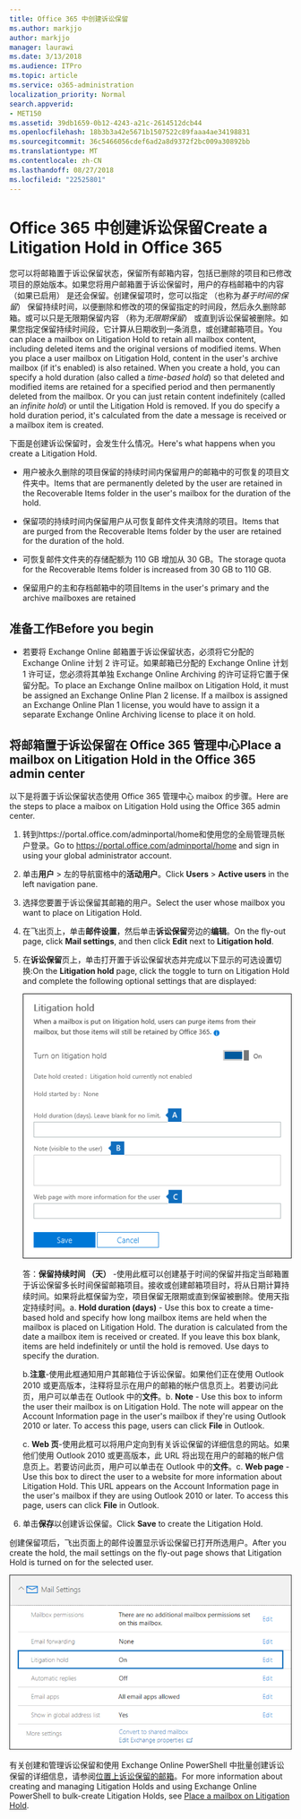 ```yaml
---
title: Office 365 中创建诉讼保留
ms.author: markjjo
author: markjjo
manager: laurawi
ms.date: 3/13/2018
ms.audience: ITPro
ms.topic: article
ms.service: o365-administration
localization_priority: Normal
search.appverid:
- MET150
ms.assetid: 39db1659-0b12-4243-a21c-2614512dcb44
ms.openlocfilehash: 18b3b3a42e5671b1507522c89faaa4ae34198831
ms.sourcegitcommit: 36c5466056cdef6ad2a8d9372f2bc009a30892bb
ms.translationtype: MT
ms.contentlocale: zh-CN
ms.lasthandoff: 08/27/2018
ms.locfileid: "22525801"
---
```

# <a name="create-a-litigation-hold-in-office-365"></a><span data-ttu-id="d8e16-102">Office 365 中创建诉讼保留</span><span class="sxs-lookup"><span data-stu-id="d8e16-102">Create a Litigation Hold in Office 365</span></span>

<span data-ttu-id="d8e16-p101">您可以将邮箱置于诉讼保留状态，保留所有邮箱内容，包括已删除的项目和已修改项目的原始版本。如果您将用户邮箱置于诉讼保留时，用户的存档邮箱中的内容 （如果已启用） 是还会保留。创建保留项时，您可以指定 （也称为*基于时间的保留*） 保留持续时间，以便删除和修改的项的保留指定的时间段，然后永久删除邮箱。或可以只是无限期保留内容 （称为*无限期保留*） 或直到诉讼保留被删除。如果您指定保留持续时间段，它计算从日期收到一条消息，或创建邮箱项目。</span><span class="sxs-lookup"><span data-stu-id="d8e16-p101">You can place a mailbox on Litigation Hold to retain all mailbox content, including deleted items and the original versions of modified items. When you place a user mailbox on Litigation Hold, content in the user's archive mailbox (if it's enabled) is also retained. When you create a hold, you can specify a hold duration (also called a *time-based hold*) so that deleted and modified items are retained for a specified period and then permanently deleted from the mailbox. Or you can just retain content indefinitely (called an *infinite hold*) or until the Litigation Hold is removed. If you do specify a hold duration period, it's calculated from the date a message is received or a mailbox item is created.</span></span> 
  
<span data-ttu-id="d8e16-108">下面是创建诉讼保留时，会发生什么情况。</span><span class="sxs-lookup"><span data-stu-id="d8e16-108">Here's what happens when you create a Litigation Hold.</span></span>
  
- <span data-ttu-id="d8e16-109">用户被永久删除的项目保留的持续时间内保留用户的邮箱中的可恢复的项目文件夹中。</span><span class="sxs-lookup"><span data-stu-id="d8e16-109">Items that are permanently deleted by the user are retained in the Recoverable Items folder in the user's mailbox for the duration of the hold.</span></span>
    
- <span data-ttu-id="d8e16-110">保留项的持续时间内保留用户从可恢复邮件文件夹清除的项目。</span><span class="sxs-lookup"><span data-stu-id="d8e16-110">Items that are purged from the Recoverable Items folder by the user are retained for the duration of the hold.</span></span>
    
- <span data-ttu-id="d8e16-111">可恢复邮件文件夹的存储配额为 110 GB 增加从 30 GB。</span><span class="sxs-lookup"><span data-stu-id="d8e16-111">The storage quota for the Recoverable Items folder is increased from 30 GB to 110 GB.</span></span>
    
- <span data-ttu-id="d8e16-112">保留用户的主和存档邮箱中的项目</span><span class="sxs-lookup"><span data-stu-id="d8e16-112">Items in the user's primary and the archive mailboxes are retained</span></span>
    
## <a name="before-you-begin"></a><span data-ttu-id="d8e16-113">准备工作</span><span class="sxs-lookup"><span data-stu-id="d8e16-113">Before you begin</span></span>

- <span data-ttu-id="d8e16-p102">若要将 Exchange Online 邮箱置于诉讼保留状态，必须将它分配的 Exchange Online 计划 2 许可证。如果邮箱已分配的 Exchange Online 计划 1 许可证，您必须将其单独 Exchange Online Archiving 的许可证将它置于保留分配。</span><span class="sxs-lookup"><span data-stu-id="d8e16-p102">To place an Exchange Online mailbox on Litigation Hold, it must be assigned an Exchange Online Plan 2 license. If a mailbox is assigned an Exchange Online Plan 1 license, you would have to assign it a separate Exchange Online Archiving license to place it on hold.</span></span>
    

## <a name="place-a-mailbox-on-litigation-hold-in-the-office-365-admin-center"></a><span data-ttu-id="d8e16-116">将邮箱置于诉讼保留在 Office 365 管理中心</span><span class="sxs-lookup"><span data-stu-id="d8e16-116">Place a mailbox on Litigation Hold in the Office 365 admin center</span></span>

<span data-ttu-id="d8e16-117">以下是将置于诉讼保留状态使用 Office 365 管理中心 maibox 的步骤。</span><span class="sxs-lookup"><span data-stu-id="d8e16-117">Here are the steps to place a maibox on Litigation Hold using the Office 365 admin center.</span></span>

1. <span data-ttu-id="d8e16-118">转到https://portal.office.com/adminportal/home和使用您的全局管理员帐户登录。</span><span class="sxs-lookup"><span data-stu-id="d8e16-118">Go to https://portal.office.com/adminportal/home and sign in using your global administrator account.</span></span>
2. <span data-ttu-id="d8e16-119">单击**用户** > 左的导航窗格中的**活动用户**。</span><span class="sxs-lookup"><span data-stu-id="d8e16-119">Click **Users** > **Active users** in the left navigation pane.</span></span>
3. <span data-ttu-id="d8e16-120">选择您要置于诉讼保留其邮箱的用户。</span><span class="sxs-lookup"><span data-stu-id="d8e16-120">Select the user whose mailbox you want to place on Litigation Hold.</span></span>
4. <span data-ttu-id="d8e16-121">在飞出页上，单击**邮件设置**，然后单击**诉讼保留**旁边的**编辑**。</span><span class="sxs-lookup"><span data-stu-id="d8e16-121">On the fly-out page, click **Mail settings**, and then click **Edit** next to **Litigation hold**.</span></span>
5. <span data-ttu-id="d8e16-122">在**诉讼保留**页上，单击打开置于诉讼保留状态并完成以下显示的可选设置切换:</span><span class="sxs-lookup"><span data-stu-id="d8e16-122">On the **Litigation hold** page, click the toggle to turn on Litigation Hold and complete the following optional settings that are displayed:</span></span>
 
    ![O365_LitigationHold1.png](media/O365-LitigationHold1.png)

    <span data-ttu-id="d8e16-p103">答：**保留持续时间 （天）** -使用此框可以创建基于时间的保留并指定当邮箱置于诉讼保留多长时间保留邮箱项目。接收或创建邮箱项目时，将从日期计算持续时间。如果将此框保留为空，项目保留无限期或直到保留被删除。使用天指定持续时间。</span><span class="sxs-lookup"><span data-stu-id="d8e16-p103">a. **Hold duration (days)** - Use this box to create a time-based hold and specify how long mailbox items are held when the mailbox is placed on Litigation Hold. The duration is calculated from the date a mailbox item is received or created. If you leave this box blank, items are held indefinitely or until the hold is removed. Use days to specify the duration.</span></span>
    
    <span data-ttu-id="d8e16-p104">b.**注意**-使用此框通知用户其邮箱位于诉讼保留。如果他们正在使用 Outlook 2010 或更高版本，注释将显示在用户的邮箱的帐户信息页上。若要访问此页，用户可以单击在 Outlook 中的**文件**。</span><span class="sxs-lookup"><span data-stu-id="d8e16-p104">b. **Note** - Use this box to inform the user their mailbox is on Litigation Hold. The note will appear on the Account Information page in the user's mailbox if they're using Outlook 2010 or later. To access this page, users can click **File** in Outlook.</span></span>
     
    <span data-ttu-id="d8e16-p105">c. **Web 页**-使用此框可以将用户定向到有关诉讼保留的详细信息的网站。如果他们使用 Outlook 2010 或更高版本，此 URL 将出现在用户的邮箱的帐户信息页上。若要访问此页，用户可以单击在 Outlook 中的**文件**。</span><span class="sxs-lookup"><span data-stu-id="d8e16-p105">c. **Web page** - Use this box to direct the user to a website for more information about Litigation Hold. This URL appears on the Account Information page in the user's mailbox if they are using Outlook 2010 or later. To access this page, users can click **File** in Outlook.</span></span>
 
6. <span data-ttu-id="d8e16-137">单击**保存**以创建诉讼保留。</span><span class="sxs-lookup"><span data-stu-id="d8e16-137">Click **Save** to create the Litigation Hold.</span></span>

<span data-ttu-id="d8e16-138">创建保留项后，飞出页面上的邮件设置显示诉讼保留已打开所选用户。</span><span class="sxs-lookup"><span data-stu-id="d8e16-138">After you create the hold, the mail settings on the fly-out page shows that Litigation Hold is turned on for the selected user.</span></span>

![O365_LitigationHold2.png](media/O365-LitigationHold2.png)

<span data-ttu-id="d8e16-140">有关创建和管理诉讼保留和使用 Exchange Online PowerShell 中批量创建诉讼保留的详细信息，请参阅[位置上诉讼保留的邮箱](https://docs.microsoft.com/office365/SecurityCompliance/place-a-mailbox-on-litigation-hold)。</span><span class="sxs-lookup"><span data-stu-id="d8e16-140">For more information about creating and managing Litigation Holds and using Exchange Online PowerShell to bulk-create Litigation Holds, see [Place a mailbox on Litigation Hold](https://docs.microsoft.com/office365/SecurityCompliance/place-a-mailbox-on-litigation-hold).</span></span>
